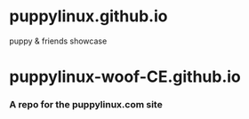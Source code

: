 # puppylinux.github.io
puppy &amp; friends showcase

# puppylinux-woof-CE.github.io

### A repo for the puppylinux.com site

